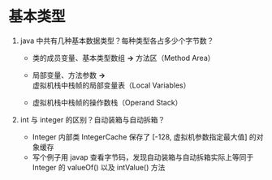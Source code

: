 # 基本类型

1. java 中共有几种基本数据类型？每种类型各占多少个字节数？

   * 类的成员变量、基本类型数组  **&rarr;** 方法区（Method Area）

   * 局部变量、方法参数 **&rarr;** 虚拟机栈中栈帧的局部变量表（Local Variables）
   * 虚拟机栈中栈帧的操作数栈（Operand Stack）

2. int 与 integer 的区别？自动装箱与自动拆箱？

   * Integer 内部类 IntegerCache 保存了 [-128, 虚拟机参数指定最大值] 的对象缓存 
   * 写个例子用 javap 查看字节码，发现自动装箱与自动拆箱实际上等同于 Integer 的 valueOf() 以及 intValue() 方法 

